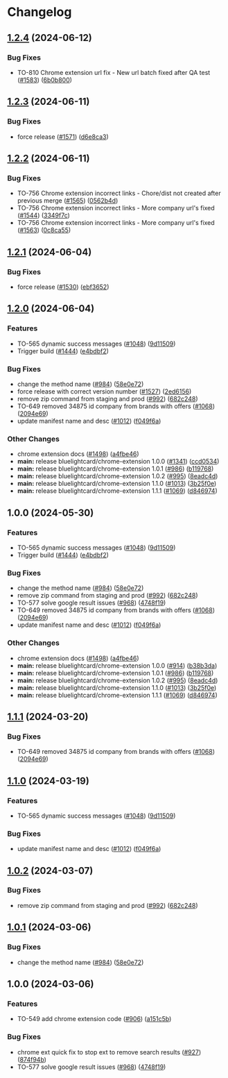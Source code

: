 # Changelog

## [1.2.4](https://github.com/bluelightcard/BlueLightCard-2.0/compare/bluelightcard/chrome-extension-v1.2.3...bluelightcard/chrome-extension-v1.2.4) (2024-06-12)


### Bug Fixes

* TO-810 Chrome extension url fix - New url batch fixed after QA test ([#1583](https://github.com/bluelightcard/BlueLightCard-2.0/issues/1583)) ([6b0b800](https://github.com/bluelightcard/BlueLightCard-2.0/commit/6b0b800a1ecf068e93587988e1d8bac48102b8e0))

## [1.2.3](https://github.com/bluelightcard/BlueLightCard-2.0/compare/bluelightcard/chrome-extension-v1.2.2...bluelightcard/chrome-extension-v1.2.3) (2024-06-11)


### Bug Fixes

* force release ([#1571](https://github.com/bluelightcard/BlueLightCard-2.0/issues/1571)) ([d6e8ca3](https://github.com/bluelightcard/BlueLightCard-2.0/commit/d6e8ca3e319f8560ac0c79d1269356a511074b69))

## [1.2.2](https://github.com/bluelightcard/BlueLightCard-2.0/compare/bluelightcard/chrome-extension-v1.2.1...bluelightcard/chrome-extension-v1.2.2) (2024-06-11)


### Bug Fixes

* TO-756 Chrome extension incorrect links - Chore/dist not created after previous merge ([#1565](https://github.com/bluelightcard/BlueLightCard-2.0/issues/1565)) ([0562b4d](https://github.com/bluelightcard/BlueLightCard-2.0/commit/0562b4d2479423bc7b3ee4f29537e0415b5b4f1c))
* TO-756 Chrome extension incorrect links - More company url's fixed ([#1544](https://github.com/bluelightcard/BlueLightCard-2.0/issues/1544)) ([3349f7c](https://github.com/bluelightcard/BlueLightCard-2.0/commit/3349f7c2320be8644a7a1679a52908bc0b2b1663))
* TO-756 Chrome extension incorrect links - More company url's fixed ([#1563](https://github.com/bluelightcard/BlueLightCard-2.0/issues/1563)) ([0c8ca55](https://github.com/bluelightcard/BlueLightCard-2.0/commit/0c8ca555217e7ea2d447a6a558c6850ac527f29d))

## [1.2.1](https://github.com/bluelightcard/BlueLightCard-2.0/compare/bluelightcard/chrome-extension-v1.2.0...bluelightcard/chrome-extension-v1.2.1) (2024-06-04)


### Bug Fixes

* force release ([#1530](https://github.com/bluelightcard/BlueLightCard-2.0/issues/1530)) ([ebf3652](https://github.com/bluelightcard/BlueLightCard-2.0/commit/ebf3652aea46f5f29a6a53f0732b02434a0e1d82))

## [1.2.0](https://github.com/bluelightcard/BlueLightCard-2.0/compare/bluelightcard/chrome-extension-v1.0.0...bluelightcard/chrome-extension-v1.2.0) (2024-06-04)


### Features

* TO-565 dynamic success messages ([#1048](https://github.com/bluelightcard/BlueLightCard-2.0/issues/1048)) ([9d11509](https://github.com/bluelightcard/BlueLightCard-2.0/commit/9d11509c0f6e59ad3b1cd56b2c10bbd757398c57))
* Trigger build ([#1444](https://github.com/bluelightcard/BlueLightCard-2.0/issues/1444)) ([e4bdbf2](https://github.com/bluelightcard/BlueLightCard-2.0/commit/e4bdbf202bd0994cb0730e3d53e17e812b6e5f75))


### Bug Fixes

* change the method name ([#984](https://github.com/bluelightcard/BlueLightCard-2.0/issues/984)) ([58e0e72](https://github.com/bluelightcard/BlueLightCard-2.0/commit/58e0e72d56f0da72182b23ea614081a6e0ddf53a))
* force release with correct version number ([#1527](https://github.com/bluelightcard/BlueLightCard-2.0/issues/1527)) ([2ed6156](https://github.com/bluelightcard/BlueLightCard-2.0/commit/2ed6156c81e2a2c863b911eacc7d2fa8e741389b))
* remove zip command from staging and  prod ([#992](https://github.com/bluelightcard/BlueLightCard-2.0/issues/992)) ([682c248](https://github.com/bluelightcard/BlueLightCard-2.0/commit/682c248380e8c289b007be9e189cd7138c46062d))
* TO-649 removed 34875 id company from brands with offers ([#1068](https://github.com/bluelightcard/BlueLightCard-2.0/issues/1068)) ([2094e69](https://github.com/bluelightcard/BlueLightCard-2.0/commit/2094e698d9f053672b532b826a19d6873a960431))
* update manifest name and desc ([#1012](https://github.com/bluelightcard/BlueLightCard-2.0/issues/1012)) ([f049f6a](https://github.com/bluelightcard/BlueLightCard-2.0/commit/f049f6a79e9a5ca541be359b496ca6f2ed3d329a))


### Other Changes

* chrome extension docs ([#1498](https://github.com/bluelightcard/BlueLightCard-2.0/issues/1498)) ([a4fbe46](https://github.com/bluelightcard/BlueLightCard-2.0/commit/a4fbe46491276f9a0eb68cac4f43bd0f4c28ade3))
* **main:** release bluelightcard/chrome-extension 1.0.0 ([#1341](https://github.com/bluelightcard/BlueLightCard-2.0/issues/1341)) ([ccd0534](https://github.com/bluelightcard/BlueLightCard-2.0/commit/ccd05344051eaf67cfdd66f4a704f2239d2d54e9))
* **main:** release bluelightcard/chrome-extension 1.0.1 ([#986](https://github.com/bluelightcard/BlueLightCard-2.0/issues/986)) ([b119768](https://github.com/bluelightcard/BlueLightCard-2.0/commit/b119768a40faae3ed85f2969cd49c703a44780c0))
* **main:** release bluelightcard/chrome-extension 1.0.2 ([#995](https://github.com/bluelightcard/BlueLightCard-2.0/issues/995)) ([8eadc4d](https://github.com/bluelightcard/BlueLightCard-2.0/commit/8eadc4d1eb232e5e79923e8e0d3599f130432f63))
* **main:** release bluelightcard/chrome-extension 1.1.0 ([#1013](https://github.com/bluelightcard/BlueLightCard-2.0/issues/1013)) ([3b25f0e](https://github.com/bluelightcard/BlueLightCard-2.0/commit/3b25f0ea80ea6f8dec16cffcdf63a8cdfaacca53))
* **main:** release bluelightcard/chrome-extension 1.1.1 ([#1069](https://github.com/bluelightcard/BlueLightCard-2.0/issues/1069)) ([d846974](https://github.com/bluelightcard/BlueLightCard-2.0/commit/d84697473f87b1429f1051cc5784954fb8ca5a75))

## 1.0.0 (2024-05-30)


### Features

* TO-565 dynamic success messages ([#1048](https://github.com/bluelightcard/BlueLightCard-2.0/issues/1048)) ([9d11509](https://github.com/bluelightcard/BlueLightCard-2.0/commit/9d11509c0f6e59ad3b1cd56b2c10bbd757398c57))
* Trigger build ([#1444](https://github.com/bluelightcard/BlueLightCard-2.0/issues/1444)) ([e4bdbf2](https://github.com/bluelightcard/BlueLightCard-2.0/commit/e4bdbf202bd0994cb0730e3d53e17e812b6e5f75))


### Bug Fixes

* change the method name ([#984](https://github.com/bluelightcard/BlueLightCard-2.0/issues/984)) ([58e0e72](https://github.com/bluelightcard/BlueLightCard-2.0/commit/58e0e72d56f0da72182b23ea614081a6e0ddf53a))
* remove zip command from staging and  prod ([#992](https://github.com/bluelightcard/BlueLightCard-2.0/issues/992)) ([682c248](https://github.com/bluelightcard/BlueLightCard-2.0/commit/682c248380e8c289b007be9e189cd7138c46062d))
* TO-577 solve google result issues  ([#968](https://github.com/bluelightcard/BlueLightCard-2.0/issues/968)) ([4748f19](https://github.com/bluelightcard/BlueLightCard-2.0/commit/4748f19bf5b7d0685075579e61e8179baf7acc26))
* TO-649 removed 34875 id company from brands with offers ([#1068](https://github.com/bluelightcard/BlueLightCard-2.0/issues/1068)) ([2094e69](https://github.com/bluelightcard/BlueLightCard-2.0/commit/2094e698d9f053672b532b826a19d6873a960431))
* update manifest name and desc ([#1012](https://github.com/bluelightcard/BlueLightCard-2.0/issues/1012)) ([f049f6a](https://github.com/bluelightcard/BlueLightCard-2.0/commit/f049f6a79e9a5ca541be359b496ca6f2ed3d329a))


### Other Changes

* chrome extension docs ([#1498](https://github.com/bluelightcard/BlueLightCard-2.0/issues/1498)) ([a4fbe46](https://github.com/bluelightcard/BlueLightCard-2.0/commit/a4fbe46491276f9a0eb68cac4f43bd0f4c28ade3))
* **main:** release bluelightcard/chrome-extension 1.0.0 ([#914](https://github.com/bluelightcard/BlueLightCard-2.0/issues/914)) ([b38b3da](https://github.com/bluelightcard/BlueLightCard-2.0/commit/b38b3dace7e640217cc974e102656de207196012))
* **main:** release bluelightcard/chrome-extension 1.0.1 ([#986](https://github.com/bluelightcard/BlueLightCard-2.0/issues/986)) ([b119768](https://github.com/bluelightcard/BlueLightCard-2.0/commit/b119768a40faae3ed85f2969cd49c703a44780c0))
* **main:** release bluelightcard/chrome-extension 1.0.2 ([#995](https://github.com/bluelightcard/BlueLightCard-2.0/issues/995)) ([8eadc4d](https://github.com/bluelightcard/BlueLightCard-2.0/commit/8eadc4d1eb232e5e79923e8e0d3599f130432f63))
* **main:** release bluelightcard/chrome-extension 1.1.0 ([#1013](https://github.com/bluelightcard/BlueLightCard-2.0/issues/1013)) ([3b25f0e](https://github.com/bluelightcard/BlueLightCard-2.0/commit/3b25f0ea80ea6f8dec16cffcdf63a8cdfaacca53))
* **main:** release bluelightcard/chrome-extension 1.1.1 ([#1069](https://github.com/bluelightcard/BlueLightCard-2.0/issues/1069)) ([d846974](https://github.com/bluelightcard/BlueLightCard-2.0/commit/d84697473f87b1429f1051cc5784954fb8ca5a75))

## [1.1.1](https://github.com/bluelightcard/BlueLightCard-2.0/compare/bluelightcard/chrome-extension-v1.1.0...bluelightcard/chrome-extension-v1.1.1) (2024-03-20)


### Bug Fixes

* TO-649 removed 34875 id company from brands with offers ([#1068](https://github.com/bluelightcard/BlueLightCard-2.0/issues/1068)) ([2094e69](https://github.com/bluelightcard/BlueLightCard-2.0/commit/2094e698d9f053672b532b826a19d6873a960431))

## [1.1.0](https://github.com/bluelightcard/BlueLightCard-2.0/compare/bluelightcard/chrome-extension-v1.0.2...bluelightcard/chrome-extension-v1.1.0) (2024-03-19)


### Features

* TO-565 dynamic success messages ([#1048](https://github.com/bluelightcard/BlueLightCard-2.0/issues/1048)) ([9d11509](https://github.com/bluelightcard/BlueLightCard-2.0/commit/9d11509c0f6e59ad3b1cd56b2c10bbd757398c57))


### Bug Fixes

* update manifest name and desc ([#1012](https://github.com/bluelightcard/BlueLightCard-2.0/issues/1012)) ([f049f6a](https://github.com/bluelightcard/BlueLightCard-2.0/commit/f049f6a79e9a5ca541be359b496ca6f2ed3d329a))

## [1.0.2](https://github.com/bluelightcard/BlueLightCard-2.0/compare/bluelightcard/chrome-extension-v1.0.1...bluelightcard/chrome-extension-v1.0.2) (2024-03-07)


### Bug Fixes

* remove zip command from staging and  prod ([#992](https://github.com/bluelightcard/BlueLightCard-2.0/issues/992)) ([682c248](https://github.com/bluelightcard/BlueLightCard-2.0/commit/682c248380e8c289b007be9e189cd7138c46062d))

## [1.0.1](https://github.com/bluelightcard/BlueLightCard-2.0/compare/bluelightcard/chrome-extension-v1.0.0...bluelightcard/chrome-extension-v1.0.1) (2024-03-06)


### Bug Fixes

* change the method name ([#984](https://github.com/bluelightcard/BlueLightCard-2.0/issues/984)) ([58e0e72](https://github.com/bluelightcard/BlueLightCard-2.0/commit/58e0e72d56f0da72182b23ea614081a6e0ddf53a))

## 1.0.0 (2024-03-06)


### Features

* TO-549 add chrome extension code ([#906](https://github.com/bluelightcard/BlueLightCard-2.0/issues/906)) ([a151c5b](https://github.com/bluelightcard/BlueLightCard-2.0/commit/a151c5b965e718da3dd44a6031e0c052b34ca639))


### Bug Fixes

* chrome ext quick fix to stop ext to remove search results ([#927](https://github.com/bluelightcard/BlueLightCard-2.0/issues/927)) ([874f94b](https://github.com/bluelightcard/BlueLightCard-2.0/commit/874f94bb77e0133afce649f617cca50fe4cc90e3))
* TO-577 solve google result issues  ([#968](https://github.com/bluelightcard/BlueLightCard-2.0/issues/968)) ([4748f19](https://github.com/bluelightcard/BlueLightCard-2.0/commit/4748f19bf5b7d0685075579e61e8179baf7acc26))
